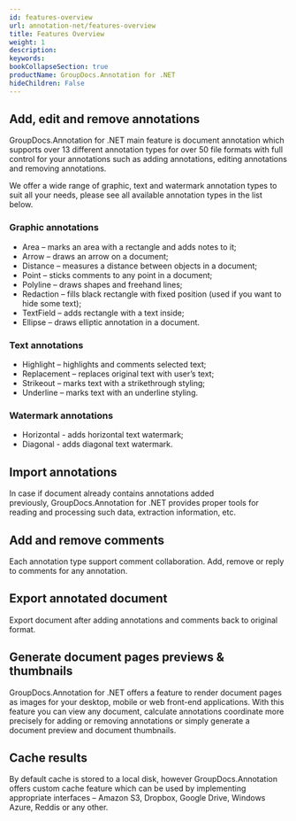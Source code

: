 ```yaml
---
id: features-overview
url: annotation-net/features-overview
title: Features Overview
weight: 1
description: 
keywords: 
bookCollapseSection: true
productName: GroupDocs.Annotation for .NET
hideChildren: False
---
```

## Add, edit and remove annotations

GroupDocs.Annotation for .NET main feature is document annotation which supports over 13 different annotation types for over 50 file formats with full control for your annotations such as adding annotations, editing annotations and removing annotations.

We offer a wide range of graphic, text and watermark annotation types to suit all your needs, please see all available annotation types in the list below.

### Graphic annotations

*   Area – marks an area with a rectangle and adds notes to it;
*   Arrow – draws an arrow on a document;
*   Distance – measures a distance between objects in a document;
*   Point – sticks comments to any point in a document;
*   Polyline – draws shapes and freehand lines;
*   Redaction – fills black rectangle with fixed position (used if you want to hide some text);
*   TextField – adds rectangle with a text inside;
*   Ellipse – draws elliptic annotation in a document.

### Text annotations

*   Highlight – highlights and comments selected text;
*   Replacement – replaces original text with user’s text;
*   Strikeout – marks text with a strikethrough styling;
*   Underline – marks text with an underline styling.

### Watermark annotations

*   Horizontal - adds horizontal text watermark;
*   Diagonal - adds diagonal text watermark.

## Import annotations

In case if document already contains annotations added previously, GroupDocs.Annotation for .NET provides proper tools for reading and processing such data, extraction information, etc.

## Add and remove comments

Each annotation type support comment collaboration. Add, remove or reply to comments for any annotation.

## Export annotated document

Export document after adding annotations and comments back to original format. 

## Generate document pages previews & thumbnails

GroupDocs.Annotation for .NET offers a feature to render document pages as images for your desktop, mobile or web front-end applications. With this feature you can view any document, calculate annotations coordinate more precisely for adding or removing annotations or simply generate a document preview and document thumbnails.

## Cache results

By default cache is stored to a local disk, however GroupDocs.Annotation offers custom cache feature which can be used by implementing appropriate interfaces – Amazon S3, Dropbox, Google Drive, Windows Azure, Reddis or any other.
